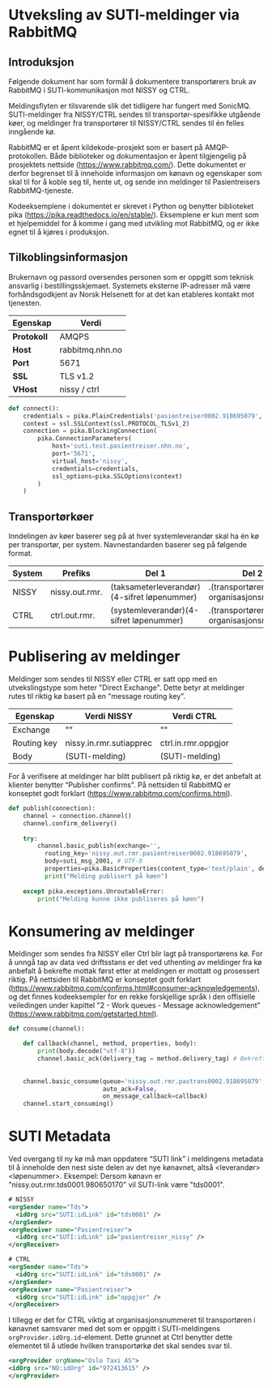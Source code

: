# Utveksling av SUTI-meldinger via RabbitMQ
## Introduksjon
Følgende dokument har som formål å dokumentere transportørers bruk av RabbitMQ i SUTI-kommunikasjon mot NISSY og CTRL.

Meldingsflyten er tilsvarende slik det tidligere har fungert med SonicMQ. SUTI-meldinger fra NISSY/CTRL sendes til transportør-spesifikke utgående køer, og meldinger fra transportører til NISSY/CTRL sendes til én felles inngående kø.

RabbitMQ er et åpent kildekode-prosjekt som er basert på AMQP-protokollen. Både biblioteker og dokumentasjon er åpent tilgjengelig på prosjektets nettside (https://www.rabbitmq.com/).
Dette dokumentet er derfor  begrenset til å inneholde informasjon om kønavn og egenskaper som skal til for å koble seg til, hente ut, og sende inn meldinger til Pasientreisers RabbitMQ-tjeneste.

Kodeeksemplene i dokumentet er skrevet i Python og benytter biblioteket pika (https://pika.readthedocs.io/en/stable/). Eksemplene er kun ment som et hjelpemiddel for å komme i gang med utvikling mot RabbitMQ, og er ikke egnet til å kjøres i produksjon.


## Tilkoblingsinformasjon
Brukernavn og passord oversendes personen som er oppgitt som teknisk ansvarlig i bestillingsskjemaet. Systemets eksterne IP-adresser må være forhåndsgodkjent av Norsk Helsenett for at det kan etableres kontakt mot tjenesten.

| **Egenskap** |   **Verdi**   |
|-----|-----|
|   **Protokoll**  |  AMQPS   |
| **Host** | rabbitmq.nhn.no |
| **Port** | 5671 |
| **SSL** | TLS v1.2 |
| **VHost** | nissy / ctrl |


```python
def connect():
    credentials = pika.PlainCredentials('pasientreiser0002.918695079', '<passord>')
    context = ssl.SSLContext(ssl.PROTOCOL_TLSv1_2)
    connection = pika.BlockingConnection(
        pika.ConnectionParameters(
            host='suti.test.pasientreiser.nhn.no',
            port='5671',
            virtual_host='nissy',
            credentials=credentials,
            ssl_options=pika.SSLOptions(context)
        )
    )
```


## Transportørkøer
Inndelingen av køer baserer seg på at hver systemleverandør skal ha én kø per transportør, per system. Navnestandarden baserer seg på følgende format.

| System | Prefiks        | Del 1                                       | Del 2                                 | Eksempel                              |
|--------|----------------|---------------------------------------------|---------------------------------------|---------------------------------------|
| NISSY  | nissy.out.rmr. | (taksameterleverandør)(4-sifret løpenummer) | .(transportørens organisasjonsnummer) | nissy.out.rmr.tds0001.980650170       |
| CTRL   | ctrl.out.rmr.  | (systemleverandør)(4-sifret løpenummer)     | .(transportørens organisasjonsnummer) | ctrl.out.rmr.taxifinans0001.993217654 |



# Publisering av meldinger
Meldinger som sendes til NISSY eller CTRL er satt opp med en utvekslingstype som heter "Direct Exchange". Dette betyr at meldinger rutes til riktig kø basert på en "message routing key".

| **Egenskap** | **Verdi NISSY**         | **Verdi CTRL**      |
|--------------|-------------------------|---------------------|
| Exchange     | ""                      | ""                  |
| Routing key  | nissy.in.rmr.sutiapprec | ctrl.in.rmr.oppgjor |
| Body         | (SUTI-melding)          | (SUTI-melding)      |

For å verifisere at meldinger har blitt publisert på riktig kø, er det anbefalt at klienter benytter “Publisher confirms". På nettsiden til RabbitMQ er konseptet godt forklart (https://www.rabbitmq.com/confirms.html).

```python
def publish(connection):
    channel = connection.channel()
    channel.confirm_delivery()
    
    try: 
        channel.basic_publish(exchange='',
          routing_key='nissy.out.rmr.pasientreiser0002.918695079',
          body=suti_msg_2001, # UTF-8
          properties=pika.BasicProperties(content_type='text/plain', delivery_mode=pika.DeliveryMode.Transient))
          print("Melding publisert på køen")
          
    except pika.exceptions.UnroutableError:
        print("Melding kunne ikke publiseres på køen")
```

# Konsumering av meldinger
Meldinger som sendes fra NISSY eller Ctrl blir lagt på transportørens kø.
For å unngå tap av data ved driftsstans er det ved uthenting av meldinger fra kø anbefalt å bekrefte mottak først etter at meldingen er mottatt og prosessert riktig. På nettsiden til RabbitMQ er konseptet godt forklart (https://www.rabbitmq.com/confirms.html#consumer-acknowledgements), og det finnes kodeeksempler for en rekke forskjellige språk i den offisielle veiledingen under kapittel "2 - Work queues - Message acknowledgement" (https://www.rabbitmq.com/getstarted.html).

```python
def consume(channel):

    def callback(channel, method, properties, body):
        print(body.decode("utf-8"))
        channel.basic_ack(delivery_tag = method.delivery_tag) # Bekreft mottak
        
    
    channel.basic_consume(queue='nissy.out.rmr.pastrans0002.918695079',
                          auto_ack=False,
                          on_message_callback=callback)
    channel.start_consuming()
```

# SUTI Metadata
Ved overgang til ny kø må man oppdatere “SUTI link” i meldingens metadata til å inneholde den nest siste delen av det nye kønavnet, altså <leverandør><løpenummer>. Eksempel: Dersom kønavn er "nissy.out.rmr.tds0001.980650170" vil SUTI-link være "tds0001".

```xml
# NISSY
<orgSender name="Tds">
  <idOrg src="SUTI:idLink" id="tds0001" />
</orgSender>
<orgReceiver name="Pasientreiser">
  <idOrg src="SUTI:idLink" id="pasientreiser_nissy" />
</orgReceiver>

# CTRL
<orgSender name="Tds">
  <idOrg src="SUTI:idLink" id="tds0001" />
</orgSender>
<orgReceiver name="Pasientreiser">
  <idOrg src="SUTI:idLink" id="oppgjor" />
</orgReceiver>
```

I tillegg er det for CTRL viktig at organisasjonsnummeret til transportøren i kønavnet samsvarer med det som er oppgitt i SUTI-meldingens `orgProvider.idOrg.id`-element. Dette grunnet at Ctrl benytter dette elementet til å utlede hvilken transportørkø det skal sendes svar til.
```xml
<orgProvider orgName="Oslo Taxi AS">
<idOrg src="NO:idOrg" id="972413615" />
</orgProvider>
```

